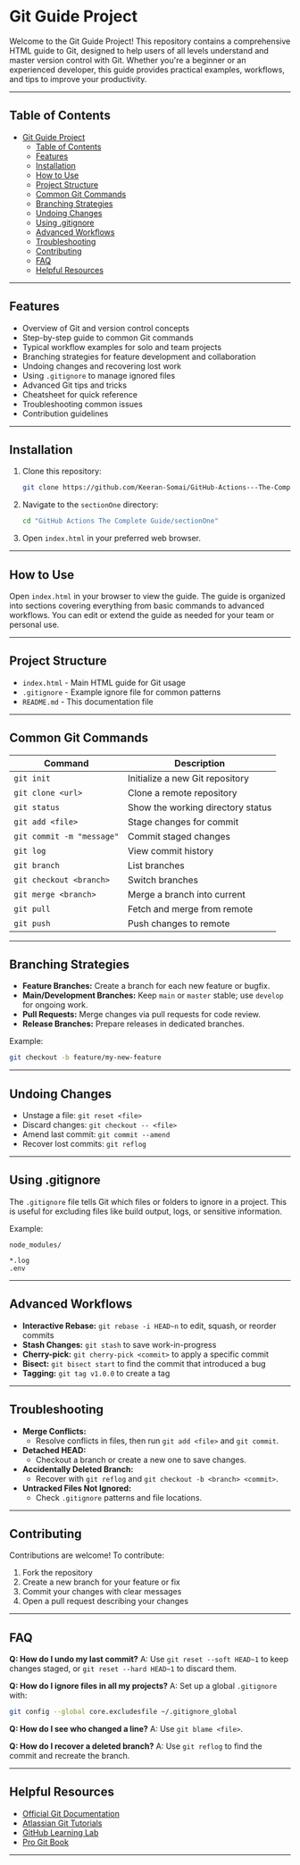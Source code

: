 
# Git Guide Project

Welcome to the Git Guide Project! This repository contains a comprehensive HTML guide to Git, designed to help users of all levels understand and master version control with Git. Whether you're a beginner or an experienced developer, this guide provides practical examples, workflows, and tips to improve your productivity.

---

## Table of Contents

- [Git Guide Project](#git-guide-project)
  - [Table of Contents](#table-of-contents)
  - [Features](#features)
  - [Installation](#installation)
  - [How to Use](#how-to-use)
  - [Project Structure](#project-structure)
  - [Common Git Commands](#common-git-commands)
  - [Branching Strategies](#branching-strategies)
  - [Undoing Changes](#undoing-changes)
  - [Using .gitignore](#using-gitignore)
  - [Advanced Workflows](#advanced-workflows)
  - [Troubleshooting](#troubleshooting)
  - [Contributing](#contributing)
  - [FAQ](#faq)
  - [Helpful Resources](#helpful-resources)

---

## Features

- Overview of Git and version control concepts
- Step-by-step guide to common Git commands
- Typical workflow examples for solo and team projects
- Branching strategies for feature development and collaboration
- Undoing changes and recovering lost work
- Using `.gitignore` to manage ignored files
- Advanced Git tips and tricks
- Cheatsheet for quick reference
- Troubleshooting common issues
- Contribution guidelines

---

## Installation

1. Clone this repository:
	 ```bash
	 git clone https://github.com/Keeran-Somai/GitHub-Actions---The-Complete-Guide.git
	 ```
2. Navigate to the `sectionOne` directory:
	 ```bash
	 cd "GitHub Actions The Complete Guide/sectionOne"
	 ```
3. Open `index.html` in your preferred web browser.

---

## How to Use

Open `index.html` in your browser to view the guide. The guide is organized into sections covering everything from basic commands to advanced workflows. You can edit or extend the guide as needed for your team or personal use.

---

## Project Structure

- `index.html` - Main HTML guide for Git usage
- `.gitignore` - Example ignore file for common patterns
- `README.md` - This documentation file

---

## Common Git Commands

| Command | Description |
| ------- | ----------- |
| `git init` | Initialize a new Git repository |
| `git clone <url>` | Clone a remote repository |
| `git status` | Show the working directory status |
| `git add <file>` | Stage changes for commit |
| `git commit -m "message"` | Commit staged changes |
| `git log` | View commit history |
| `git branch` | List branches |
| `git checkout <branch>` | Switch branches |
| `git merge <branch>` | Merge a branch into current |
| `git pull` | Fetch and merge from remote |
| `git push` | Push changes to remote |

---

## Branching Strategies

- **Feature Branches:** Create a branch for each new feature or bugfix.
- **Main/Development Branches:** Keep `main` or `master` stable; use `develop` for ongoing work.
- **Pull Requests:** Merge changes via pull requests for code review.
- **Release Branches:** Prepare releases in dedicated branches.

Example:
```bash
git checkout -b feature/my-new-feature
```

---

## Undoing Changes

- Unstage a file: `git reset <file>`
- Discard changes: `git checkout -- <file>`
- Amend last commit: `git commit --amend`
- Recover lost commits: `git reflog`

---

## Using .gitignore

The `.gitignore` file tells Git which files or folders to ignore in a project. This is useful for excluding files like build output, logs, or sensitive information.

Example:
```
node_modules/

*.log
.env
```

---

## Advanced Workflows

- **Interactive Rebase:** `git rebase -i HEAD~n` to edit, squash, or reorder commits
- **Stash Changes:** `git stash` to save work-in-progress
- **Cherry-pick:** `git cherry-pick <commit>` to apply a specific commit
- **Bisect:** `git bisect start` to find the commit that introduced a bug
- **Tagging:** `git tag v1.0.0` to create a tag

---

## Troubleshooting

- **Merge Conflicts:**
	- Resolve conflicts in files, then run `git add <file>` and `git commit`.
- **Detached HEAD:**
	- Checkout a branch or create a new one to save changes.
- **Accidentally Deleted Branch:**
	- Recover with `git reflog` and `git checkout -b <branch> <commit>`.
- **Untracked Files Not Ignored:**
	- Check `.gitignore` patterns and file locations.

---

## Contributing

Contributions are welcome! To contribute:

1. Fork the repository
2. Create a new branch for your feature or fix
3. Commit your changes with clear messages
4. Open a pull request describing your changes

---

## FAQ

**Q: How do I undo my last commit?**
A: Use `git reset --soft HEAD~1` to keep changes staged, or `git reset --hard HEAD~1` to discard them.

**Q: How do I ignore files in all my projects?**
A: Set up a global `.gitignore` with:
```bash
git config --global core.excludesfile ~/.gitignore_global
```

**Q: How do I see who changed a line?**
A: Use `git blame <file>`.

**Q: How do I recover a deleted branch?**
A: Use `git reflog` to find the commit and recreate the branch.

---

## Helpful Resources

- [Official Git Documentation](https://git-scm.com/doc)
- [Atlassian Git Tutorials](https://www.atlassian.com/git/tutorials)
- [GitHub Learning Lab](https://lab.github.com/)
- [Pro Git Book](https://git-scm.com/book/en/v2)

---

